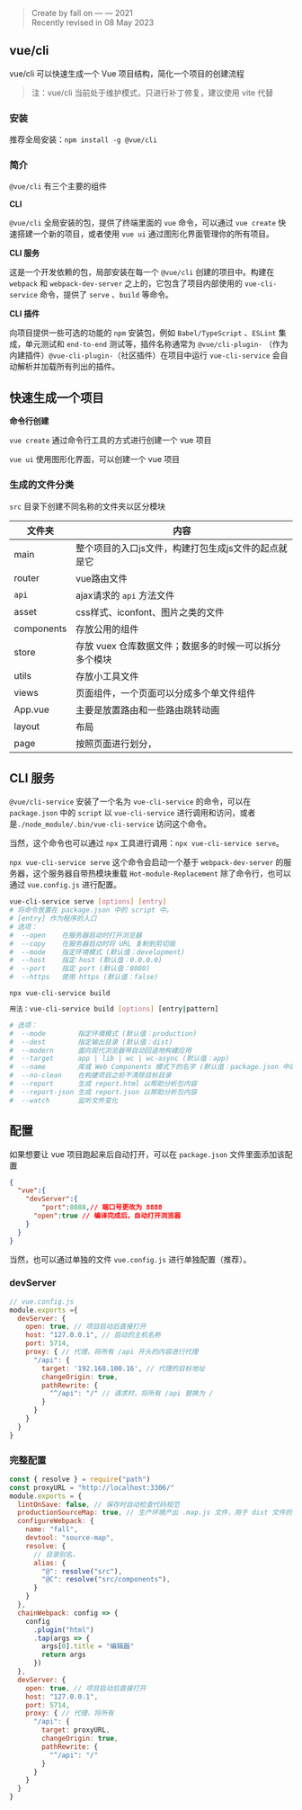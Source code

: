 > Create by fall on — — 2021<br/>
> Recently revised in 08 May 2023

## vue/cli

vue/cli 可以快速生成一个 Vue 项目结构，简化一个项目的创建流程

> 注：vue/cli 当前处于维护模式，只进行补丁修复，建议使用 vite 代替

### 安装

推荐全局安装：`npm install -g @vue/cli`

### 简介

`@vue/cli` 有三个主要的组件

**CLI** 

`@vue/cli` 全局安装的包，提供了终端里面的 `vue` 命令，可以通过 `vue create` 快速搭建一个新的项目，或者使用 `vue ui` 通过图形化界面管理你的所有项目。

**CLI 服务**

这是一个开发依赖的包，局部安装在每一个 `@vue/cli` 创建的项目中。构建在 `webpack` 和 `webpack-dev-server` 之上的，它包含了项目内部使用的 `vue-cli-service` 命令，提供了 `serve` 、`build` 等命令。

**CLI 插件**

向项目提供一些可选的功能的 `npm` 安装包，例如 `Babel/TypeScript` 、`ESLint` 集成，单元测试和 `end-to-end` 测试等，插件名称通常为 `@vue/cli-plugin-` （作为内建插件）`@vue-cli-plugin-`（社区插件）在项目中运行 `vue-cli-service` 会自动解析并加载所有列出的插件。

## 快速生成一个项目

**命令行创建**

`vue create` 通过命令行工具的方式进行创建一个 vue 项目

`vue ui` 使用图形化界面，可以创建一个 vue 项目

### 生成的文件分类

`src` 目录下创建不同名称的文件夹以区分模块

| 文件夹     | 内容                                                   |
| ---------- | ------------------------------------------------------ |
| main       | 整个项目的入口js文件，构建打包生成js文件的起点就是它   |
| router     | vue路由文件                                            |
| `api`      | ajax请求的 `api` 方法文件                              |
| asset      | css样式、iconfont、图片之类的文件                      |
| components | 存放公用的组件                                         |
| store      | 存放 vuex 仓库数据文件；数据多的时候一可以拆分多个模块 |
| utils      | 存放小工具文件                                         |
| views      | 页面组件，一个页面可以分成多个单文件组件               |
| App.vue    | 主要是放置路由和一些路由跳转动画                       |
| layout     | 布局                                                   |
| page       | 按照页面进行划分，                                     |

## CLI 服务

`@vue/cli-service` 安装了一个名为 `vue-cli-service` 的命令，可以在 `package.json` 中的 `script` 以 `vue-cli-service` 进行调用和访问，或者是`./node_module/.bin/vue-cli-service` 访问这个命令。

当然，这个命令也可以通过 `npx` 工具进行调用：`npx vue-cli-service serve`。

`npx vue-cli-service serve` 这个命令会启动一个基于 `webpack-dev-server` 的服务器，这个服务器自带热模块重载 `Hot-module-Replacement` 除了命令行，也可以通过 `vue.config.js` 进行配置。

```bash
vue-cli-service serve [options] [entry] 
# 将命令放置在 package.json 中的 script 中。
# [entry] 作为程序的入口
# 选项：
#  --open    在服务器启动时打开浏览器
#  --copy    在服务器启动时将 URL 复制到剪切版
#  --mode    指定环境模式 (默认值：development)
#  --host    指定 host (默认值：0.0.0.0)
#  --port    指定 port (默认值：8080)
#  --https   使用 https (默认值：false)
```

`npx vue-cli-service build` 

```bash
用法：vue-cli-service build [options] [entry|pattern]

# 选项：
#  --mode        指定环境模式 (默认值：production)
#  --dest        指定输出目录 (默认值：dist)
#  --modern      面向现代浏览器带自动回退地构建应用
#  --target      app | lib | wc | wc-async (默认值：app)
#  --name        库或 Web Components 模式下的名字 (默认值：package.json 中的 "name" 字段或入口文件名)
#  --no-clean    在构建项目之前不清除目标目录
#  --report      生成 report.html 以帮助分析包内容
#  --report-json 生成 report.json 以帮助分析包内容
#  --watch       监听文件变化
```

## 配置

如果想要让 vue 项目跑起来后自动打开，可以在 `package.json` 文件里面添加该配置

```json
{
  "vue":{
    "devServer":{
    	"port":8888,// 端口号更改为 8888
      "open":true // 编译完成后，自动打开浏览器
    }
  }
}
```

当然，也可以通过单独的文件 `vue.config.js` 进行单独配置（推荐）。

### devServer

```js
// vue.config.js
module.exports ={
  devServer: {
    open: true, // 项目启动后直接打开
    host: "127.0.0.1", // 启动的主机名称
    port: 5714,
    proxy: { // 代理，将所有 /api 开头的内容进行代理
      "/api": {
        target: '192.168.100.16', // 代理的目标地址
        changeOrigin: true,
        pathRewrite: {
          "^/api": "/" // 请求时，将所有 /api 替换为 /
        }
      }
    }
  }
}
```

### 完整配置

```js
const { resolve } = require("path")
const proxyURL = "http://localhost:3306/"
module.exports = {
  lintOnSave: false, // 保存时自动检查代码规范
  productionSourceMap: true, // 生产环境产出 .map.js 文件，用于 dist 文件的 debug
  configureWebpack: {
    name: "fall",
    devtool: "source-map",
    resolve: {
      // 目录别名，
      alias: {
        "@": resolve("src"),
        "@C": resolve("src/components"),
      }
    }
  },
  chainWebpack: config => {
    config
      .plugin("html")
      .tap(args => {
        args[0].title = "编辑器"
        return args
      })
  },
  devServer: {
    open: true, // 项目启动后直接打开
    host: "127.0.0.1",
    port: 5714,
    proxy: { // 代理，将所有
      "/api": {
        target: proxyURL,
        changeOrigin: true,
        pathRewrite: {
          "^/api": "/"
        }
      }
    }
  }
}
```

